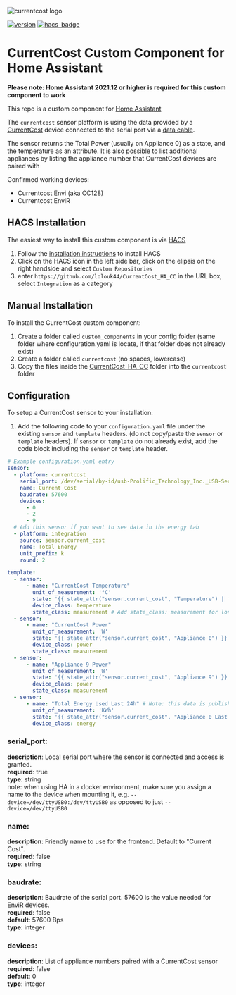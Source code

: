 ![currentcost logo](logo.png)

[![version](https://img.shields.io/github/v/release/lolouk44/CurrentCost_HA_CC)](https://github.com/lolouk44/CurrentCost_HA_CC/releases)
[![hacs_badge](https://img.shields.io/badge/HACS-Custom-orange.svg)](https://github.com/custom-components/hacs)
# CurrentCost Custom Component for Home Assistant

**Please note: Home Assistant 2021.12 or higher is required for this custom component to work**

This repo is a custom component for [Home Assistant](https://www.home-assistant.io/)

The `currentcost` sensor platform is using the data provided by a [CurrentCost](http://www.currentcost.com/) device connected to the serial port via a [data cable](http://www.currentcost.com/product-datacable.html).

The sensor returns the Total Power (usually on Appliance 0) as a state, and the temperature as an attribute.
It is also possible to list additional appliances by listing the appliance number that CurrentCost devices are paired with

Confirmed working devices:
- Currentcost Envi (aka CC128)
- Currentcost EnviR

## HACS Installation

The easiest way to install this custom component is via [HACS](https://hacs.xyz/)
1) Follow the [installation instructions](https://hacs.xyz/docs/installation/prerequisites) to install HACS
2) Click on the HACS icon in the left side bar, click on the elipsis on the right handside and select `Custom Repositories`
3) enter `https://github.com/lolouk44/CurrentCost_HA_CC` in the URL box, select `Integration` as a category


## Manual Installation
To install the CurrentCost custom component:
1) Create a folder called `custom_components` in your config folder (same folder where configuration.yaml is locate, if that folder does not already exist)
2) Create a folder called `currentcost` (no spaces, lowercase)
3) Copy the files inside the [CurrentCost_HA_CC](https://github.com/lolouk44/CurrentCost_HA_CC/tree/master/custom_components/CurrentCost_HA_CC) folder into the `currentcost` folder


## Configuration

To setup a CurrentCost sensor to your installation:
1) Add the following code to your `configuration.yaml` file under the existing `sensor` and `template` headers. (do not copy/paste the `sensor` or `template` headers). 
If `sensor` or `template` do not already exist, add the code block including the `sensor` or `template` header.

```yaml
# Example configuration.yaml entry
sensor:
  - platform: currentcost
    serial_port: /dev/serial/by-id/usb-Prolific_Technology_Inc._USB-Serial_Controller-if00-port0
    name: Current Cost
    baudrate: 57600
    devices:
      - 0
      - 2
      - 9
  # Add this sensor if you want to see data in the energy tab
  - platform: integration
    source: sensor.current_cost
    name: Total Energy
    unit_prefix: k
    round: 2

template:
  - sensor:
      - name: "CurrentCost Temperature"
        unit_of_measurement: '°C'
        state: '{{ state_attr("sensor.current_cost", "Temperature") | float(0) -3 }}' # Manual adjustment of -3°C in case the temp sensor is high than real temperature
        device_class: temperature
        state_class: measurement # Add state_class: measurement for long term statistics are required
  - sensor:
      - name: "CurrentCost Power"
        unit_of_measurement: 'W'
        state: '{{ state_attr("sensor.current_cost", "Appliance 0") }}'
        device_class: power
        state_class: measurement
  - sensor:
      - name: "Appliance 9 Power"
        unit_of_measurement: 'W'
        state: '{{ state_attr("sensor.current_cost", "Appliance 9") }}'
        device_class: power
        state_class: measurement
  - sensor:
      - name: "Total Energy Used Last 24h" # Note: this data is published by the Current Cost device every 2h
        unit_of_measurement: 'KWh'
        state: '{{ state_attr("sensor.current_cost", "Appliance 0 Last 24h") }}'
        device_class: energy
```


### serial_port:
**description**: Local serial port where the sensor is connected and access is granted.  
**required**: true  
**type**: string  
note: when using HA in a docker environment, make sure you assign a name to the device when mounting it, e.g. `--device=/dev/ttyUSB0:/dev/ttyUSB0` as opposed to just `--device=/dev/ttyUSB0`
### name:
**description**: Friendly name to use for the frontend. Default to "Current Cost".  
**required**: false  
**type**: string  
### baudrate:
**description**: Baudrate of the serial port. 57600 is the value needed for EnviR devices.  
**required**: false  
**default**: 57600 Bps  
**type**: integer  
### devices:
**description**: List of appliance numbers paired with a CurrentCost sensor  
**required**: false  
**default**: 0  
**type**: integer  
